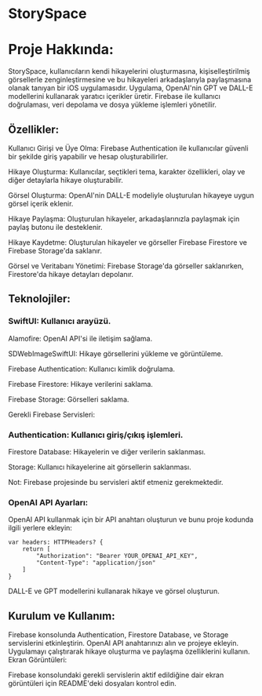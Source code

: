 # StorySpace
# Proje Hakkında:
StorySpace, kullanıcıların kendi hikayelerini oluşturmasına, kişiselleştirilmiş görsellerle zenginleştirmesine ve bu hikayeleri arkadaşlarıyla paylaşmasına olanak tanıyan bir iOS uygulamasıdır. Uygulama, OpenAI'nin GPT ve DALL-E modellerini kullanarak yaratıcı içerikler üretir. Firebase ile kullanıcı doğrulaması, veri depolama ve dosya yükleme işlemleri yönetilir.

## Özellikler:

Kullanıcı Girişi ve Üye Olma: Firebase Authentication ile kullanıcılar güvenli bir şekilde giriş yapabilir ve hesap oluşturabilirler.

Hikaye Oluşturma: Kullanıcılar, seçtikleri tema, karakter özellikleri, olay ve diğer detaylarla hikaye oluşturabilir.

Görsel Oluşturma: OpenAI'nin DALL-E modeliyle oluşturulan hikayeye uygun görsel içerik eklenir.

Hikaye Paylaşma: Oluşturulan hikayeler, arkadaşlarınızla paylaşmak için paylaş butonu ile desteklenir.

Hikaye Kaydetme: Oluşturulan hikayeler ve görseller Firebase Firestore ve Firebase Storage'da saklanır.

Görsel ve Veritabanı Yönetimi: Firebase Storage'da görseller saklanırken, Firestore'da hikaye detayları depolanır.

## Teknolojiler:

### SwiftUI: Kullanıcı arayüzü.

Alamofire: OpenAI API'si ile iletişim sağlama.

SDWebImageSwiftUI: Hikaye görsellerini yükleme ve görüntüleme.

Firebase Authentication: Kullanıcı kimlik doğrulama.

Firebase Firestore: Hikaye verilerini saklama.

Firebase Storage: Görselleri saklama.

Gerekli Firebase Servisleri:

### Authentication: Kullanıcı giriş/çıkış işlemleri.

Firestore Database: Hikayelerin ve diğer verilerin saklanması.

Storage: Kullanıcı hikayelerine ait görsellerin saklanması.

Not: Firebase projesinde bu servisleri aktif etmeniz gerekmektedir.


### OpenAI API Ayarları:

OpenAI API kullanmak için bir API anahtarı oluşturun ve bunu proje kodunda ilgili yerlere ekleyin:

```
var headers: HTTPHeaders? {
    return [
        "Authorization": "Bearer YOUR_OPENAI_API_KEY",
        "Content-Type": "application/json"
    ]
}
```
DALL-E ve GPT modellerini kullanarak hikaye ve görsel oluşturun.

## Kurulum ve Kullanım:

Firebase konsolunda Authentication, Firestore Database, ve Storage servislerini etkinleştirin.
OpenAI API anahtarınızı alın ve projeye ekleyin.
Uygulamayı çalıştırarak hikaye oluşturma ve paylaşma özelliklerini kullanın.
Ekran Görüntüleri:

Firebase konsolundaki gerekli servislerin aktif edildiğine dair ekran görüntüleri için README'deki dosyaları kontrol edin.
